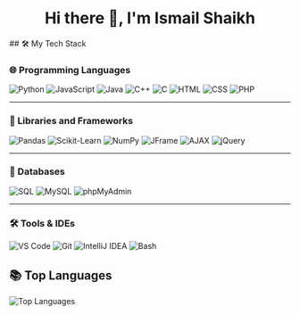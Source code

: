 
<div align="center">
<h1>Hi there 👋, I'm Ismail Shaikh</h1> 
</div>
## 🛠️ My Tech Stack

### 🌐 Programming Languages
![Python](https://img.shields.io/badge/Python-3776AB?style=flat&logo=python&logoColor=white)
![JavaScript](https://img.shields.io/badge/JavaScript-F7DF1E?style=flat&logo=javascript&logoColor=black)
![Java](https://img.shields.io/badge/Java-007396?style=flat&logo=java&logoColor=white)
![C++](https://img.shields.io/badge/C++-00599C?style=flat&logo=c%2B%2B&logoColor=white)
![C](https://img.shields.io/badge/C-A8B9CC?style=flat&logo=c&logoColor=white)
![HTML](https://img.shields.io/badge/HTML5-E34F26?style=flat&logo=html5&logoColor=white)
![CSS](https://img.shields.io/badge/CSS3-1572B6?style=flat&logo=css3&logoColor=white)
![PHP](https://img.shields.io/badge/PHP-777BB4?style=flat&logo=php&logoColor=white)

---

### 🧰 Libraries and Frameworks
![Pandas](https://img.shields.io/badge/Pandas-150458?style=flat&logo=pandas&logoColor=white)
![Scikit-Learn](https://img.shields.io/badge/Scikit--Learn-F7931E?style=flat&logo=scikit-learn&logoColor=white)
![NumPy](https://img.shields.io/badge/NumPy-013243?style=flat&logo=numpy&logoColor=white)
![JFrame](https://img.shields.io/badge/JFrame-Swing-orange?style=flat&logo=java&logoColor=white)
![AJAX](https://img.shields.io/badge/AJAX-D7DBDD?style=flat&logo=ajax&logoColor=black)
![jQuery](https://img.shields.io/badge/jQuery-0769AD?style=flat&logo=jquery&logoColor=white)

---

### 💾 Databases
![SQL](https://img.shields.io/badge/SQL-4479A1?style=flat&logo=amazon-dynamodb&logoColor=white)
![MySQL](https://img.shields.io/badge/MySQL-4479A1?style=flat&logo=mysql&logoColor=white)
![phpMyAdmin](https://img.shields.io/badge/phpMyAdmin-6C78AF?style=flat&logo=phpmyadmin&logoColor=white)

---

### 🛠️ Tools & IDEs
![VS Code](https://img.shields.io/badge/VS%20Code-007ACC?style=flat&logo=visual-studio-code&logoColor=white)
![Git](https://img.shields.io/badge/Git-F05032?style=flat&logo=git&logoColor=white)
![IntelliJ IDEA](https://img.shields.io/badge/IntelliJ%20IDEA-000000?style=flat&logo=intellij-idea&logoColor=white)
![Bash](https://img.shields.io/badge/Bash-4EAA25?style=flat&logo=gnu-bash&logoColor=white)


## 📚 Top Languages
![Top Languages](https://github-readme-stats.vercel.app/api/top-langs/?username=Ismail-Shaikh03&layout=compact&theme=tokyo-night)

<!--
**Ismail-Shaikh03/Ismail-Shaikh03** is a ✨ _special_ ✨ repository because its `README.md` (this file) appears on your GitHub profile.

Here are some ideas to get you started:

- 🔭 I’m currently working on ...
- 🌱 I’m currently learning ...
- 👯 I’m looking to collaborate on ...
- 🤔 I’m looking for help with ...
- 💬 Ask me about ...
- 📫 How to reach me: ...
- 😄 Pronouns: ...
- ⚡ Fun fact: ...
-->
